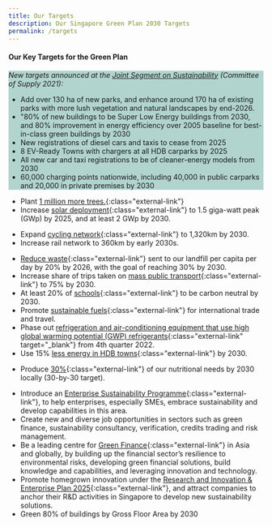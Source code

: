 ```yaml
---
title: Our Targets
description: Our Singapore Green Plan 2030 Targets
permalink: /targets
---
```


#### Our Key Targets for the Green Plan

<div style="background-color:#b2d4ce;">
<em><p>New targets announced at the <a href="/cos">Joint Segment on Sustainability</a> (Committee of Supply 2021):</p></em>
<ul>
  <li>Add over 130 ha of new parks, and enhance around 170 ha of existing parks with more lush vegetation and natural landscapes by end-2026.</li>
  <li>"80% of new buildings to be Super Low Energy buildings from 2030, and 80% improvement in energy efficiency over 2005 baseline for best-in-class green buildings by 2030</li>
  <li>New registrations of diesel cars and taxis to cease from 2025</li>
  <li>8 EV-Ready Towns with chargers at all HDB carparks by 2025</li>
  <li>All new car and taxi registrations to be of cleaner-energy models from 2030</li>
  <li>60,000 charging points nationwide, including 40,000 in public carparks and 20,000 in private premises by 2030</li>
</ul>
</div>



- Plant [1 million more trees.](../city-in-nature/#:~:text=One%20million%20more%20trees%20will%20be%20planted%20across%20our%20island){:class="external-link"}
- Increase [solar deployment](../energy-reset/#:~:text=Our%20solar%20energy%20deployment%20will%20quadruple%20by%202025){:class="external-link"} to 1.5 giga-watt peak (GWp) by 2025, and at least 2 GWp by 2030.
<!-- - [Quadruple](../energy-reset/#:~:text=Our%20solar%20energy%20deployment%20will%20quadruple%20by%202025){:class="external-link"} solar energy deployment by 2025. -->
<!-- - Become a [zero waste nation](../sustainable-living/#:~:text=zero%20waste%20nation){:class="external-link"}. -->
- Expand [cycling network](../sustainable-living/#:~:text=green%20commutes){:class="external-link"} to 1,320km by 2030.  
- Increase rail network to 360km by early 2030s.
<!-- - All newly registered cars to be [cleaner-energy models](../energy-reset/#:~:text=Transport){:class="external-link"} from 2030. -->
<!-- - Be a leader of the [green economy](../green-economy/){:class="external-link"}.   -->
- [Reduce waste](../sustainable-living/#:~:text=Circular%20Economy){:class="external-link"} sent to our landfill per capita per day by 20% by 2026, with the goal of reaching 30% by 2030. 
- Increase share of trips taken on [mass public transport](../energy-reset/#:~:text=Transport){:class="external-link"} to 75% by 2030.
- At least 20% of [schools](../sustainable-living/#:~:text=20%%20of%20schools%20to%20be%20carbon%20neutral%20by%202030){:class="external-link"} to be carbon neutral by 2030. 
- Promote [sustainable fuels](../energy-reset/#:~:text=Transport){:class="external-link"} for international trade and travel.
- Phase out [refrigeration and air-conditioning equipment that use high global warming potential (GWP) refrigerants](https://www.nea.gov.sg/media/news/news/index/nea-introduces-measures-to-reduce-greenhouse-gas-emissions-from-refrigeration-air-conditioning){:class="external-link" target="_blank"} from 4th quarter 2022.
- Use 15% [less energy in HDB towns](../energy-reset/#:~:text=Housing){:class="external-link"} by 2030.
<!-- - [Reduce domestic greenhouse emissions](../sustainable-living/#:~:text=reduce%caron%20emissions){:class="external-link"} by at least 3 million tonnes per year by 2030. -->
- Produce [30%](../resilient-future/#:~:text=30-by-30%20target){:class="external-link"} of our nutritional needs by 2030 locally (30-by-30 target).
<!-- - [Green 80% of all buildings](../energy-reset/#:~:text=Housing){:class="external-link"} over the next decade. -->
- Introduce an [Enterprise Sustainability Programme](../green-economy/#:~:text=This%20programme){:class="external-link"}, to help enterprises, especially SMEs, embrace sustainability and develop capabilities in this area.
- Create new and diverse job opportunities in sectors such as green finance, sustainability consultancy, verification, credits trading and risk management.
- Be a leading centre for [Green Finance](../green-economy/#:~:text=Green%20Finance%20Masterplan){:class="external-link"} in Asia and globally, by building up the financial sector’s resilience to environmental risks, developing green financial solutions, build knowledge and capabilities, and leveraging innovation and technology.
- Promote homegrown innovation under the [Research and Innovation & Enterprise Plan 2025](../green-economy/#:~:text=%28RIE2025%29){:class="external-link"}, and attract companies to anchor their R&D activities in Singapore to develop new sustainability solutions.
- Green 80% of buildings by Gross Floor Area by 2030

